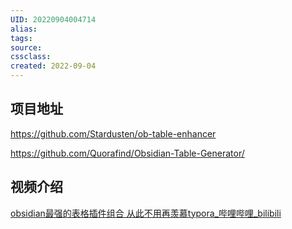 ```yaml
---
UID: 20220904004714 
alias: 
tags: 
source: 
cssclass: 
created: 2022-09-04
---
```


## 项目地址
https://github.com/Stardusten/ob-table-enhancer

https://github.com/Quorafind/Obsidian-Table-Generator/

## 视频介绍

[obsidian最强的表格插件组合 从此不用再羡慕typora_哔哩哔哩_bilibili](https://www.bilibili.com/video/BV1cY4y1M7eK/?vd_source=b4063eb1fd6354f7f38e1091a5bdcbbb)